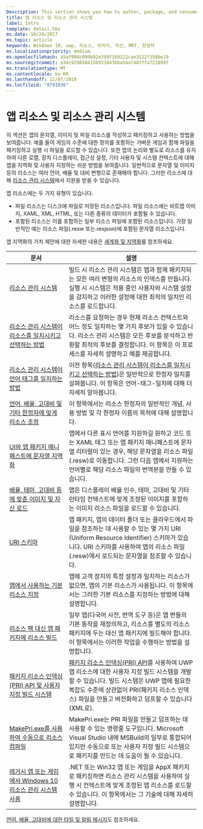 ```yaml
---
Description: This section shows you how to author, package, and consume your app's string, image, and file resources.
title: 앱 리소스 및 리소스 관리 시스템
label: Intro
template: detail.hbs
ms.date: 10/20/2017
ms.topic: article
keywords: Windows 10, uwp, 리소스, 이미지, 자산, MRT, 한정자
ms.localizationpriority: medium
ms.openlocfilehash: a5af904c099b92e399f169221cae3122f358be19
ms.sourcegitcommit: a3dc929858415b933943bba5aa7487ffa721899f
ms.translationtype: MT
ms.contentlocale: ko-KR
ms.lasthandoff: 12/07/2018
ms.locfileid: "8791036"
---
```

# <a name="app-resources-and-the-resource-management-system"></a>앱 리소스 및 리소스 관리 시스템


이 섹션은 앱의 문자열, 이미지 및 파일 리소스를 작성하고 패키징하고 사용하는 방법을 보여줍니다. 예를 들어 게임의 수준에 대한 정의를 포함하는 가벼운 게임과 함께 파일을 패키징하고 실행 시 파일을 로드할 수 있습니다. 또한 앱의 논리와 별도로 리소스를 유지하여 다른 로캘, 장치 디스플레이, 접근성 설정, 기타 사용자 및 시스템 컨텍스트에 대해 앱을 지역화 및 사용자 지정하는 쉬운 방법을 보여줍니다. 일반적으로 문자열 및 이미지 등의 리소스는 여러 언어, 배율 및 대비 변형으로 존재해야 합니다. 그러한 리소스에 대해 [리소스 관리 시스템](resource-management-system.md)에서 지원을 받을 수 있습니다.

앱 리소스에는 두 가지 유형이 있습니다.
- 파일 리소스는 디스크에 파일로 저장된 리소스입니다. 파일 리소스에는 비트맵 이미지, XAML, XML, HTML, 또는 다른 종류의 데이터가 포함될 수 있습니다.
- 포함된 리소스는 이를 포함하는 일부 리소스 파일에 포함된 리소스입니다. 가장 일반적인 예는 리소스 파일(.resw 또는.resjson)에 포함된 문자열 리소스입니다.

앱 지역화의 가치 제안에 대한 자세한 내용은 [세계화 및 지역화](../design/globalizing/globalizing-portal.md)를 참조하세요.

| 문서 | 설명 |
|---------|-------------|
| [리소스 관리 시스템](resource-management-system.md) | 빌드 시 리소스 관리 시스템은 앱과 함께 패키지되는 모든 여러 변형의 리소스의 인덱스를 만듭니다. 실행 시 시스템은 적용 중인 사용자와 시스템 설정을 감지하고 이러한 설정에 대한 최적의 일치인 리소스를 로드합니다. |
| [리소스 관리 시스템이 리소스를 일치시키고 선택하는 방법](how-rms-matches-and-chooses-resources.md) | 리소스를 요청하는 경우 현재 리소스 컨텍스트와 어느 정도 일치하는 몇 가지 후보가 있을 수 있습니다. 리소스 관리 시스템은 모든 후보를 분석하고 반환할 최적의 후보를 결정합니다. 이 항목은 이 프로세스를 자세히 설명하고 예를 제공합니다. |
| [리소스 관리 시스템이 언어 태그를 일치하는 방법](how-rms-matches-lang-tags.md) | 이전 항목([리소스 관리 시스템이 리소스를 일치시키고 선택하는 방법](how-rms-matches-and-chooses-resources.md))은 일반적으로 한정자 일치를 살펴봅니다. 이 항목은 언어-태그-일치에 대해 더 자세히 알아봅니다. |
| [언어, 배율, 고대비 및 기타 한정자에 맞게 리소스 조정](tailor-resources-lang-scale-contrast.md) | 이 항목에서는 리소스 한정자의 일반적인 개념, 사용 방법 및 각 한정자 이름의 목적에 대해 설명합니다. |
| [UI와 앱 패키지 매니페스트에 문자열 지역화](localize-strings-ui-manifest.md) | 앱에서 다른 표시 언어를 지원하길 원하고 코드 또는 XAML 태그 또는 앱 패키지 매니페스트에 문자열 리터럴이 있는 경우, 해당 문자열을 리소스 파일(.resw)로 이동합니다. 그런 다음 앱에서 지원하는 언어별로 해당 리소스 파일의 번역본을 만들 수 있습니다. |
| [배율, 테마, 고대비 등에 맞춘 이미지 및 자산 로드](images-tailored-for-scale-theme-contrast.md) | 앱은 디스플레이 배율 인수, 테마, 고대비 및 기타 런타임 컨텍스트에 맞게 조정된 이미지를 포함하는 이미지 리소스 파일을 로드할 수 있습니다. |
| [URI 스키마](uri-schemes.md) | 앱 패키지, 앱의 데이터 폴더 또는 클라우드에서 파일을 참조하는 데 사용할 수 있는 몇 가지 URI (Uniform Resource Identifier) 스키마가 있습니다. URI 스키마를 사용하여 앱의 리소스 파일(.resw)에서 로드되는 문자열을 참조할 수 있습니다. |
| [앱에서 사용하는 기본 리소스 지정](specify-default-resources-installed.md) | 앱에 고객 장치의 특정 설정과 일치하는 리소스가 없으면, 앱의 기본 리소스가 사용됩니다. 이 항목에서는 그러한 기본 리소스를 지정하는 방법에 대해 설명합니다. |
| [리소스 팩 대신 앱 패키지에 리소스 빌드](build-resources-into-app-package.md) | 일부 앱(다국어 사전, 번역 도구 등)은 앱 번들의 기본 동작을 재정의하고, 리소스를 별도의 리소스 패키지에 두는 대신 앱 패키지에 빌드해야 합니다. 이 항목에서는 이러한 작업을 수행하는 방법을 설명합니다. |
| [패키지 리소스 인덱싱(PRI) API 및 사용자 지정 빌드 시스템](pri-apis-custom-build-systems.md) | [패키지 리소스 인덱싱(PRI) API](https://msdn.microsoft.com/library/windows/desktop/mt845690)를 사용하여 UWP 앱 리소스에 대한 사용자 지정 빌드 시스템을 개발할 수 있습니다. 빌드 시스템은 UWP 앱에 필요한 복잡도 수준에 상관없이 PRI(패키지 리소스 인덱스) 파일을 만들고 버전화하고 덤프할 수 있습니다(XML로). |
| [MakePri.exe를 사용하여 수동으로 리소스 컴파일](compile-resources-manually-with-makepri.md) | MakePri.exe는 PRI 파일을 만들고 덤프하는 데 사용할 수 있는 명령줄 도구입니다. Microsoft Visual Studio 내에 MSBuild의 일부로 통합되어 있지만 수동으로 또는 사용자 지정 빌드 시스템으로 패키지를 만드는 데 도움이 될 수 있습니다. |
| [레거시 앱 또는 게임에서 Windows 10 리소스 관리 시스템 사용](using-mrt-for-converted-desktop-apps-and-games.md) | .NET 또는 Win32 앱 또는 게임을 AppX 패키지로 패키징하면 리소스 관리 시스템을 사용하여 실행 시 컨텍스트에 맞게 조정된 앱 리소스를 로드할 수 있습니다. 이 항목에서는 그 기술에 대해 자세히 설명합니다. |

[언어, 배율, 고대비에 대한 타일 및 알림 메시지](../design/shell/tiles-and-notifications/tile-toast-language-scale-contrast.md)도 참조하세요.
